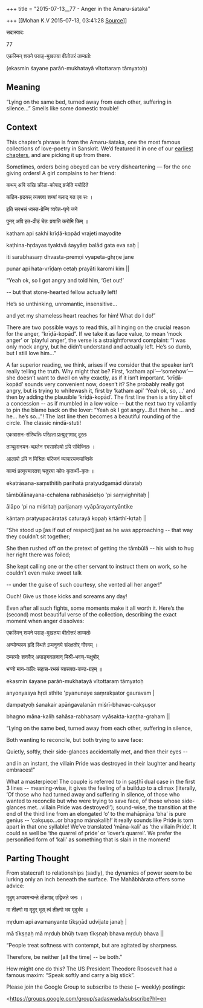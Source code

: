 +++
title = "2015-07-13__77 - Anger in the Amaru-śataka"

+++
[[Mohan K.V	2015-07-13, 03:41:28 [Source](https://groups.google.com/g/sadaswada/c/i-Z4VouHEPc)]]



सदास्वादः

77

  

एकस्मिन् शयने पराङ्-मुखतया वीतोत्तरं ताम्यतोः

(ekasmin śayane parāṅ-mukhatayā vītottaraṃ tāmyatoḥ)

  
  

## Meaning

  

“Lying on the same bed, turned away from each other, suffering in silence...” Smells like some domestic trouble!

  

## Context

  

This chapter’s phrase is from the Amaru-śataka, one the most famous collections of love-poetry in Sanskrit. We’d featured it in one of our [earliest chapters](https://groups.google.com/forum/#!topic/sadaswada/el3bOFvRmEY), and are picking it up from there.

  

Sometimes, orders being obeyed can be very disheartening — for the one giving orders! A girl complains to her friend:

  

कथम् अपि सखि क्रीडा-कोपाद् व्रजेति मयोदिते

कठिन-हृदयस् त्यक्त्वा शय्यां बलाद् गत एव सः ।

इति सरभसं ध्वस्त-प्रेम्णि व्यपेत-घृणे जने

पुनर् अपि हत-व्रीडं चेतः प्रयाति करोमि किम् ॥

katham api sakhi krīḍā-kopād vrajeti mayodite

kaṭhina-hṛdayas tyaktvā śayyāṃ balād gata eva saḥ \|

iti sarabhasaṃ dhvasta-premṇi vyapeta-ghṛṇe jane

punar api hata-vrīḍaṃ cetaḥ prayāti karomi kim \|\|

  

“Yeah ok, so I got angry and told him, ‘Get out!’

-- but that stone-hearted fellow actually left!

He’s so unthinking, unromantic, insensitive…

and yet my shameless heart reaches for him! What do I do!”

  

There are two possible ways to read this, all hinging on the crucial reason for the anger, “krīḍā-kopād”. If we take it as face value, to mean ‘mock anger’ or ‘playful anger’, the verse is a straightforward complaint: “I was only mock angry, but he didn’t understand and actually left. He’s so dumb, but I still love him…”

  

A far superior reading, we think, arises if we consider that the speaker isn’t really telling the truth. Why might that be? First, ‘katham api’—‘somehow’—she doesn’t want to dwell on why exactly, as if it isn’t important. ‘krīḍā-kopād’ sounds very convenient now, doesn’t it? She probably really got angry, but is trying to whitewash it, first by ‘katham api’ ‘Yeah ok, so, ...’ and then by adding the plausible ‘krīḍā-kopād’. The first line then is a tiny bit of a concession -- as if mumbled in a low voice -- but the next two try valiantly to pin the blame back on the lover: “Yeah ok I got angry...But then he … and he… he’s so…”! The last line then becomes a beautiful rounding of the circle. The classic nindā-stuti!

  

एकत्रासन-संस्थितिः परिहता प्रत्युद्गमाद् दूरतः

ताम्बूलानयन-च्छलेन रभसाशेल्षो ऽपि संविघ्नितः ।

आलापो ऽपि न मिश्रितः परिजनं व्यापारयन्त्यान्तिके

कान्तं प्रत्युपचारतश् चतुरया कोपः कृतार्थी-कृतः ॥

ekatrāsana-saṃsthitiḥ parihatā pratyudgamād dūrataḥ

tāmbūlānayana-cchalena rabhasāśelṣo 'pi saṃvighnitaḥ \|

ālāpo 'pi na miśritaḥ parijanaṃ vyāpārayantyāntike

kāntaṃ pratyupacārataś caturayā kopaḥ kṛtārthī-kṛtaḥ \|\|

  

“She stood up \[as if out of respect\] just as he was approaching -- that way they couldn’t sit together;

She then rushed off on the pretext of getting the tāmbūlā -- his wish to hug her right there was foiled;

She kept calling one or the other servant to instruct them on work, so he couldn’t even make sweet talk

-- under the guise of such courtesy, she vented all her anger!”

  

Ouch! Give us those kicks and screams any day!

  

Even after all such fights, some moments make it all worth it. Here’s the (second) most beautiful verse of the collection, describing the exact moment when anger dissolves:

  

एकस्मिन् शयने पराङ्-मुखतया वीतोत्तरं ताम्यतोः

अन्योन्यस्य हृदि स्थिते ऽप्यनुनये संरक्षतोर् गौरवम् ।

दम्पत्योः शनकैर् अपाङ्गवलनान् मिश्री-भवच्-चक्षुषोर्

भग्नो मान-कलिः सहास-रभसं व्यासक्त-कण्ठ-ग्रहम् ॥

ekasmin śayane parāṅ-mukhatayā vītottaraṃ tāmyatoḥ

anyonyasya hṛdi sthite 'pyanunaye saṃrakṣator gauravam \|

dampatyoḥ śanakair apāṅgavalanān miśrī-bhavac-cakṣuṣor

bhagno māna-kaliḥ sahāsa-rabhasaṃ vyāsakta-kaṇṭha-graham \|\|

  

“Lying on the same bed, turned away from each other, suffering in silence,

Both wanting to reconcile, but both trying to save face:

Quietly, softly, their side-glances accidentally met, and then their eyes --

and in an instant, the villain Pride was destroyed in their laughter and hearty embraces!”

  

What a masterpiece! The couple is referred to in ṣaṣṭhī dual case in the first 3 lines -- meaning-wise, it gives the feeling of a buildup to a climax (literally, ‘Of those who had turned away and suffering in silence, of those who wanted to reconcile but who were trying to save face, of those whose side-glances met…villain Pride was destroyed!’); sound-wise, the transition at the end of the third line from an elongated ‘o’ to the mahāprāṇa ‘bha’ is pure genius -- ‘cakṣuṣo...or bhagno mānakaliḥ!’ it really sounds like Pride is torn apart in that one syllable! We’ve translated ‘māna-kali’ as ‘the villain Pride’. It could as well be ‘the quarrel of pride’ or ‘lover’s quarrel’. We prefer the personified form of ‘kali’ as something that is slain in the moment!

  

## Parting Thought

  

From statecraft to relationships (sadly), the dynamics of power seem to be lurking only an inch beneath the surface. The Mahābhārata offers some advice:

  

मृदुम् अप्यवमन्यन्ते तीक्ष्णाद् उद्विजते जनः ।

मा तीक्ष्णो मा मृदुर् भूस् त्वं तीक्ष्णो भव मृदुर्भव ॥

mṛdum api avamanyante tīkṣṇād udvijate janaḥ \|

mā tīkṣṇaḥ mā mṛduḥ bhūḥ tvaṃ tīkṣṇaḥ bhava mṛduḥ bhava \|\|

  

“People treat softness with contempt, but are agitated by sharpness.

Therefore, be neither \[all the time\] -- be both.”

  

How might one do this? The US President Theodore Roosevelt had a famous maxim: “Speak softly and carry a big stick”.

  

Please join the Google Group to subscribe to these (\~ weekly) postings:[](https://groups.google.com/group/sadaswada/subscribe?hl=en)

<https://groups.google.com/group/sadaswada/subscribe?hl=en 

